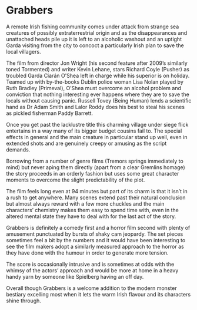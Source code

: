 # Grabbers

A remote Irish fishing community comes under attack from strange sea creatures of possibly extraterrestrial origin and as the disappearances and unattached heads pile up it is left to an alcoholic washout and an uptight Garda visiting from the city to concoct a particularly Irish plan to save the local villagers.

The film from director Jon Wright (his second feature after 2009’s similarly toned Tormented) and writer Kevin Lehane, stars Richard Coyle (Pusher) as troubled Garda Ciarán O'Shea left in charge while his superior is on holiday. Teamed up with by-the-books Dublin police woman Lisa Nolan played by Ruth Bradley (Primeval), O’Shea must overcome an alcohol problem and conviction that nothing interesting ever happens where they are to save the locals without causing panic. Russell Tovey (Being Human) lends a scientific hand as Dr Adam Smith and Lalor Roddy does his best to steal his scenes as pickled fisherman Paddy Barrett.

Once you get past the lacklustre title this charming village under siege flick entertains in a way many of its bigger budget cousins fail to. The special effects in general and the main creature in particular stand up well, even in extended shots and are genuinely creepy or amusing as the script demands.

Borrowing from a number of genre films (Tremors springs immediately to mind) but never aping them directly (apart from a clear Gremlins homage) the story proceeds in an orderly fashion but uses some great character moments to overcome the slight predictability of the plot.

The film feels long even at 94 minutes but part of its charm is that it isn’t in a rush to get anywhere. Many scenes extend past their natural conclusion but almost always reward with a few more chuckles and the main characters’ chemistry makes them easy to spend time with, even in the altered mental state they have to deal with for the last act of the story.

Grabbers is definitely a comedy first and a horror film second with plenty of amusement punctuated by bursts of shaky cam jeopardy. The set pieces sometimes feel a bit by the numbers and it would have been interesting to see the film makers adopt a similarly measured approach to the horror as they have done with the humour in order to generate more tension.

The score is occasionally intrusive and is sometimes at odds with the whimsy of the actors’ approach and would be more at home in a heavy handy yarn by someone like Spielberg having an off day.

Overall though Grabbers is a welcome addition to the modern monster bestiary excelling most when it lets the warm Irish flavour and its characters shine through. 
